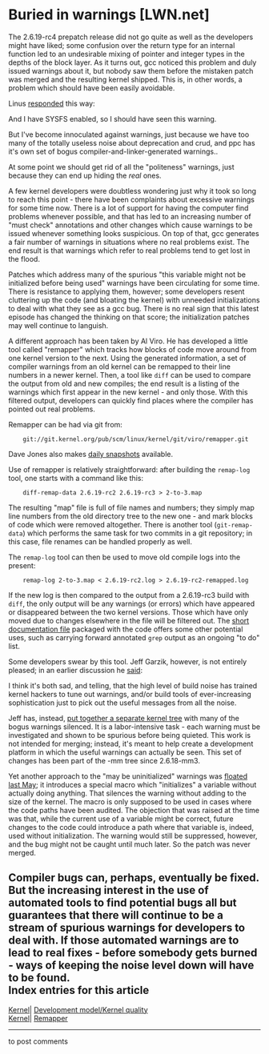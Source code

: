 # Buried in warnings [LWN.net]

The 2.6.19-rc4 prepatch release did not go quite as well as the developers might have liked; some confusion over the return type for an internal function led to an undesirable mixing of pointer and integer types in the depths of the block layer. As it turns out, gcc noticed this problem and duly issued warnings about it, but nobody saw them before the mistaken patch was merged and the resulting kernel shipped. This is, in other words, a problem which should have been easily avoidable. 

Linus [responded](/Articles/207032/) this way: 

And I have SYSFS enabled, so I should have seen this warning. 

But I've become innoculated against warnings, just because we have too many of the totally useless noise about deprecation and crud, and ppc has it's own set of bogus compiler-and-linker-generated warnings.. 

At some point we should get rid of all the "politeness" warnings, just because they can end up hiding the _real_ ones. 

A few kernel developers were doubtless wondering just why it took so long to reach this point - there have been complaints about excessive warnings for some time now. There is a lot of support for having the computer find problems whenever possible, and that has led to an increasing number of "must check" annotations and other changes which cause warnings to be issued whenever something looks suspicious. On top of that, gcc generates a fair number of warnings in situations where no real problems exist. The end result is that warnings which refer to real problems tend to get lost in the flood. 

Patches which address many of the spurious "this variable might not be initialized before being used" warnings have been circulating for some time. There is resistance to applying them, however; some developers resent cluttering up the code (and bloating the kernel) with unneeded initializations to deal with what they see as a gcc bug. There is no real sign that this latest episode has changed the thinking on that score; the initialization patches may well continue to languish. 

A different approach has been taken by Al Viro. He has developed a little tool called "remapper" which tracks how blocks of code move around from one kernel version to the next. Using the generated information, a set of compiler warnings from an old kernel can be remapped to their line numbers in a newer kernel. Then, a tool like `diff` can be used to compare the output from old and new compiles; the end result is a listing of the warnings which first appear in the new kernel - and only those. With this filtered output, developers can quickly find places where the compiler has pointed out real problems. 

Remapper can be had via git from: 
    
    
        git://git.kernel.org/pub/scm/linux/kernel/git/viro/remapper.git
    

Dave Jones also makes [daily snapshots](http://www.codemonkey.org.uk/projects/git-snapshots/remapper/) available. 

Use of remapper is relatively straightforward: after building the `remap-log` tool, one starts with a command like this: 
    
    
        diff-remap-data 2.6.19-rc2 2.6.19-rc3 > 2-to-3.map
    

The resulting "map" file is full of file names and numbers; they simply map line numbers from the old directory tree to the new one - and mark blocks of code which were removed altogether. There is another tool (`git-remap-data`) which performs the same task for two commits in a git repository; in this case, file renames can be handled properly as well. 

The `remap-log` tool can then be used to move old compile logs into the present: 
    
    
        remap-log 2-to-3.map < 2.6.19-rc2.log > 2.6.19-rc2-remapped.log
    

If the new log is then compared to the output from a 2.6.19-rc3 build with `diff`, the only output will be any warnings (or errors) which have appeared or disappeared between the two kernel versions. Those which have only moved due to changes elsewhere in the file will be filtered out. The [short documentation file](/Articles/207021/) packaged with the code offers some other potential uses, such as carrying forward annotated `grep` output as an ongoing "to do" list. 

Some developers swear by this tool. Jeff Garzik, however, is not entirely pleased; in an earlier discussion he [said](/Articles/207050/): 

I think it's both sad, and telling, that the high level of build noise has trained kernel hackers to tune out warnings, and/or build tools of ever-increasing sophistication just to pick out the useful messages from all the noise. 

Jeff has, instead, [put together a separate kernel tree](http://lwn.net/Articles/202249/) with many of the bogus warnings silenced. It is a labor-intensive task - each warning must be investigated and shown to be spurious before being quieted. This work is not intended for merging; instead, it's meant to help create a development platform in which the useful warnings can actually be seen. This set of changes has been part of the -mm tree since 2.6.18-mm3. 

Yet another approach to the "may be uninitialized" warnings was [floated last May](http://lkml.org/lkml/2006/5/11/50); it introduces a special macro which "initializes" a variable without actually doing anything. That silences the warning without adding to the size of the kernel. The macro is only supposed to be used in cases where the code paths have been audited. The objection that was raised at the time was that, while the current use of a variable might be correct, future changes to the code could introduce a path where that variable is, indeed, used without initialization. The warning would still be suppressed, however, and the bug might not be caught until much later. So the patch was never merged. 

Compiler bugs can, perhaps, eventually be fixed. But the increasing interest in the use of automated tools to find potential bugs all but guarantees that there will continue to be a stream of spurious warnings for developers to deal with. If those automated warnings are to lead to real fixes - before somebody gets burned - ways of keeping the noise level down will have to be found.  
Index entries for this article  
---  
[Kernel](/Kernel/Index)| [Development model/Kernel quality](/Kernel/Index#Development_model-Kernel_quality)  
[Kernel](/Kernel/Index)| [Remapper](/Kernel/Index#Remapper)  
  


* * *

to post comments 
